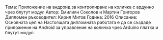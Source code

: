 
Тема: Приложение на андроид за контролиране на количка с ардуино чрез блутут модул
Автор: Емилиян Соколов и Мартин Григоров
Дипломен ръководител: Кирил Митов
Година: 2016
Описание:
Основната цел на Настоящата дипломната работата е да се създаде приложение на Android за управление на количка чрез Arduino платка и блутут модул.  
